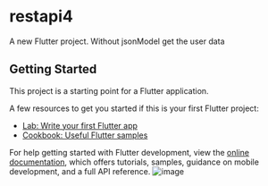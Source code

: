 # restapi4

A new Flutter project. Without jsonModel get the user data

## Getting Started

This project is a starting point for a Flutter application.

A few resources to get you started if this is your first Flutter project:

- [Lab: Write your first Flutter app](https://docs.flutter.dev/get-started/codelab)
- [Cookbook: Useful Flutter samples](https://docs.flutter.dev/cookbook)

For help getting started with Flutter development, view the
[online documentation](https://docs.flutter.dev/), which offers tutorials,
samples, guidance on mobile development, and a full API reference.
![image](https://github.com/learnwithmotaleb/Rest_API_4/assets/71353762/9c37c98c-37d6-4054-91dc-58966c2d43a1)
